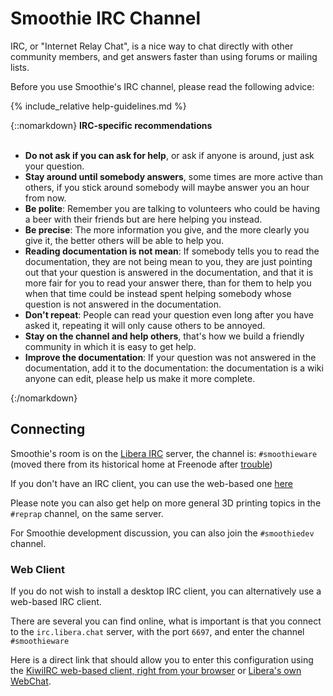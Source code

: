 
# Smoothie IRC Channel

IRC, or "Internet Relay Chat", is a nice way to chat directly with other community members, and get answers faster than using forums or mailing lists.

Before you use Smoothie's IRC channel, please read the following advice:

{% include_relative help-guidelines.md %}

{::nomarkdown}
<sl-alert variant="primary" open>
  <sl-icon slot="icon" name="chat-dots"></sl-icon>
  <strong>IRC-specific recommendations</strong><br><br>
  <ul>
    <li><strong>Do not ask if you can ask for help</strong>, or ask if anyone is around, just ask your question.</li>
    <li><strong>Stay around until somebody answers</strong>, some times are more active than others, if you stick around somebody will maybe answer you an hour from now.</li>
    <li><strong>Be polite</strong>: Remember you are talking to volunteers who could be having a beer with their friends but are here helping you instead.</li>
    <li><strong>Be precise</strong>: The more information you give, and the more clearly you give it, the better others will be able to help you.</li>
    <li><strong>Reading documentation is not mean</strong>: If somebody tells you to read the documentation, they are not being mean to you, they are just pointing out that your question is answered in the documentation, and that it is more fair for you to read your answer there, than for them to help you when that time could be instead spent helping somebody whose question is not answered in the documentation.</li>
    <li><strong>Don't repeat</strong>: People can read your question even long after you have asked it, repeating it will only cause others to be annoyed.</li>
    <li><strong>Stay on the channel and help others</strong>, that's how we build a friendly community in which it is easy to get help.</li>
    <li><strong>Improve the documentation</strong>: If your question was not answered in the documentation, add it to the documentation: the documentation is a wiki anyone can edit, please help us make it more complete.</li>
  </ul>
</sl-alert>
{:/nomarkdown}

## Connecting

Smoothie's room is on the [Libera IRC](https://libera.chat/) server, the channel is: `#smoothieware` (moved there from its historical home at Freenode after [trouble](https://hackaday.com/2021/05/22/irc-will-never-die/))

If you don't have an IRC client, you can use the web-based one [here](https://libera.chat/guides/clients)

Please note you can also get help on more general 3D printing topics in the `#reprap` channel, on the same server.

For Smoothie development discussion, you can also join the `#smoothiedev` channel.

### Web Client

If you do not wish to install a desktop IRC client, you can alternatively use a web-based IRC client.

There are several you can find online, what is important is that you connect to the `irc.libera.chat` server, with the port `6697`, and enter the channel `#smoothieware`

Here is a direct link that should allow you to enter this configuration using the [KiwiIRC web-based client, right from your browser](https://kiwiirc.com/nextclient/irc.libera.chat:+6697/#reprap) or [Libera's own WebChat](https://web.libera.chat/#reprap).
